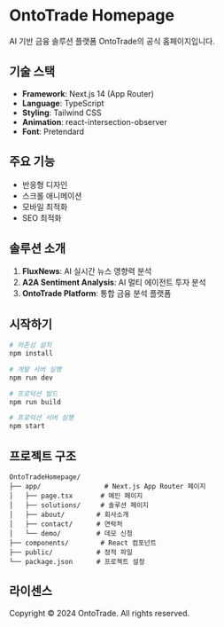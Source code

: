 # OntoTrade Homepage

AI 기반 금융 솔루션 플랫폼 OntoTrade의 공식 홈페이지입니다.

## 기술 스택

- **Framework**: Next.js 14 (App Router)
- **Language**: TypeScript
- **Styling**: Tailwind CSS
- **Animation**: react-intersection-observer
- **Font**: Pretendard

## 주요 기능

- 반응형 디자인
- 스크롤 애니메이션
- 모바일 최적화
- SEO 최적화

## 솔루션 소개

1. **FluxNews**: AI 실시간 뉴스 영향력 분석
2. **A2A Sentiment Analysis**: AI 멀티 에이전트 투자 분석
3. **OntoTrade Platform**: 통합 금융 분석 플랫폼

## 시작하기

```bash
# 의존성 설치
npm install

# 개발 서버 실행
npm run dev

# 프로덕션 빌드
npm run build

# 프로덕션 서버 실행
npm start
```

## 프로젝트 구조

```
OntoTradeHomepage/
├── app/                # Next.js App Router 페이지
│   ├── page.tsx       # 메인 페이지
│   ├── solutions/     # 솔루션 페이지
│   ├── about/        # 회사소개
│   ├── contact/      # 연락처
│   └── demo/         # 데모 신청
├── components/        # React 컴포넌트
├── public/           # 정적 파일
└── package.json      # 프로젝트 설정
```

## 라이센스

Copyright © 2024 OntoTrade. All rights reserved.